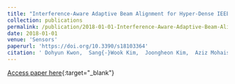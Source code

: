 ```yaml
---
title: "Interference-Aware Adaptive Beam Alignment for Hyper-Dense IEEE 802.11ax Internet-of-Things Networks"
collection: publications
permalink: /publication/2018-01-01-Interference-Aware-Adaptive-Beam-Alignment-for-Hyper-Dense-IEEE-80211ax-Internet-of-Things-Networks
date: 2018-01-01
venue: 'Sensors'
paperurl: 'https://doi.org/10.3390/s18103364'
citation: ' Dohyun Kwon,  Sang{-}Wook Kim,  Joongheon Kim,  Aziz Mohaisen, &quot;Interference-Aware Adaptive Beam Alignment for Hyper-Dense IEEE 802.11ax Internet-of-Things Networks.&quot; Sensors, 2018.'
---
```

[Access paper here](https://doi.org/10.3390/s18103364){:target="_blank"}

